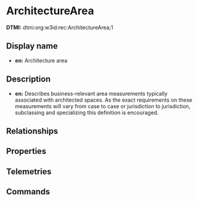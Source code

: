 # ArchitectureArea
**DTMI:** dtmi:org:w3id:rec:ArchitectureArea;1
## Display name
- **en:** Architecture area
## Description
- **en:** Describes business-relevant area measurements typically associated with architected spaces. As the exact requirements on these measurements will vary from case to case or jurisdiction to jurisdiction, subclassing and specializing this definition is encouraged.
## Relationships
## Properties
## Telemetries
## Commands
